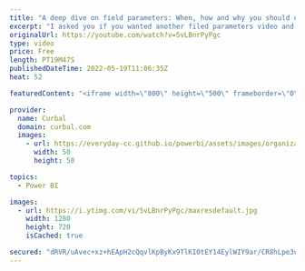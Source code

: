 ```yaml
---
title: "A deep dive on field parameters: When, how and why you should use them."
excerpt: "I asked you if you wanted another filed parameters video and you overwhelmingly said yes, so here it is:  Chapters: 00:00 Intro 01:00 First use case: change dimensions 02:55 Pros and cons of first use case 03:55 Second use case: change measures 06:09 Third use case: filter field parameters with another"
originalUrl: https://youtube.com/watch?v=5vLBnrPyPgc
type: video
price: Free
length: PT19M47S
publishedDateTime: 2022-05-19T11:06:35Z
heat: 52

featuredContent: "<iframe width=\"800\" height=\"500\" frameborder=\"0\" src=\"https://www.youtube.com/embed/5vLBnrPyPgc\" allow=\"accelerometer; autoplay; encrypted-media; gyroscope; picture-in-picture\" allowfullscreen></iframe>"

provider:
  name: Curbal
  domain: curbal.com
  images:
    - url: https://everyday-cc.github.io/powerbi/assets/images/organizations/curbal.com-50x50.jpg
      width: 50
      height: 50

topics:
  - Power BI

images:
  - url: https://i.ytimg.com/vi/5vLBnrPyPgc/maxresdefault.jpg
    width: 1280
    height: 720
    isCached: true

secured: "dRVR/uAvec+xz+hEApH2cQqvlKpByKx9TlKI0tEY14EylWIY9ar/CR8hLpe3u5weNslbRAcnmesRq3Vd4ZynbU00sdHxnsNVEPZ6kWjWfpZL87L0Hew8hYwHUtYH0OSaXhlwn8cxCBxPl9XJqiBhhTjnuqLaEbyGewtavG6YvJ5cl/Cm3/WnZT73ARZIlVdiynuxQoL0Ow9VQXq5PBJ8uMLQPFN6C0plxsalOAkaRpIfxVpLamvPxuGTIqOPI2zEAk1wbe2EJmFNzrbWoq2h84v7t0tHwLwTmdNrYFYf/zEyXGeUSEbP0t2uzBAkCsSCAhub2nUcdDLvxyzL0Jt5qub8i2Yh0UUBeC60Z26C5ymYBh9m4e1uXgrdMjcNvy1nHScGrW2+UrQC2EWYKH8iKunFRzayy9MGvmkr9mfAXvY=;hel8PeHrlntdynO4g3uo0A=="
---
```


